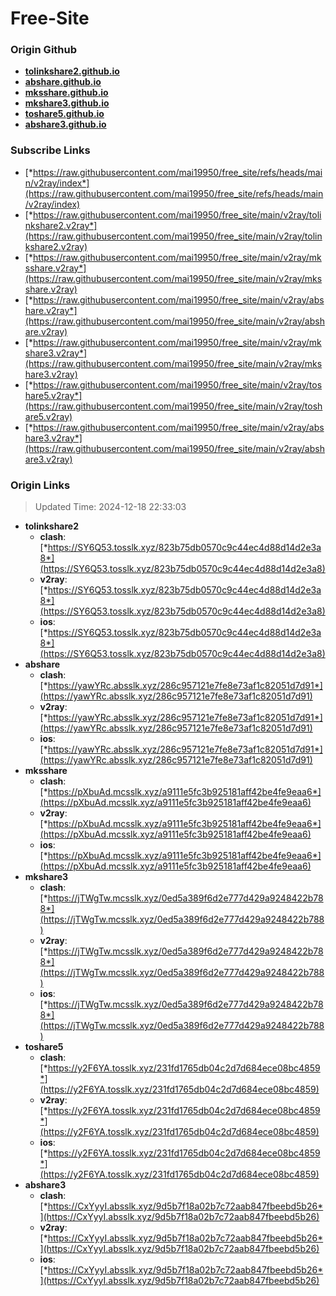 # Free-Site

### Origin Github

- [**tolinkshare2.github.io**](https://github.com/tolinkshare2/tolinkshare2.github.io)
- [**abshare.github.io**](https://github.com/abshare/abshare.github.io)
- [**mksshare.github.io**](https://github.com/mksshare/mksshare.github.io)
- [**mkshare3.github.io**](https://github.com/mkshare3/mkshare3.github.io)
- [**toshare5.github.io**](https://github.com/toshare5/toshare5.github.io)
- [**abshare3.github.io**](https://github.com/abshare3/abshare3.github.io)

### Subscribe Links

- [*https://raw.githubusercontent.com/mai19950/free_site/refs/heads/main/v2ray/index*](https://raw.githubusercontent.com/mai19950/free_site/refs/heads/main/v2ray/index)
- [*https://raw.githubusercontent.com/mai19950/free_site/main/v2ray/tolinkshare2.v2ray*](https://raw.githubusercontent.com/mai19950/free_site/main/v2ray/tolinkshare2.v2ray)
- [*https://raw.githubusercontent.com/mai19950/free_site/main/v2ray/mksshare.v2ray*](https://raw.githubusercontent.com/mai19950/free_site/main/v2ray/mksshare.v2ray)
- [*https://raw.githubusercontent.com/mai19950/free_site/main/v2ray/abshare.v2ray*](https://raw.githubusercontent.com/mai19950/free_site/main/v2ray/abshare.v2ray)
- [*https://raw.githubusercontent.com/mai19950/free_site/main/v2ray/mkshare3.v2ray*](https://raw.githubusercontent.com/mai19950/free_site/main/v2ray/mkshare3.v2ray)
- [*https://raw.githubusercontent.com/mai19950/free_site/main/v2ray/toshare5.v2ray*](https://raw.githubusercontent.com/mai19950/free_site/main/v2ray/toshare5.v2ray)
- [*https://raw.githubusercontent.com/mai19950/free_site/main/v2ray/abshare3.v2ray*](https://raw.githubusercontent.com/mai19950/free_site/main/v2ray/abshare3.v2ray)

### Origin Links

> Updated Time: 2024-12-18 22:33:03

- **tolinkshare2**
  - **clash**: [*https://SY6Q53.tosslk.xyz/823b75db0570c9c44ec4d88d14d2e3a8*](https://SY6Q53.tosslk.xyz/823b75db0570c9c44ec4d88d14d2e3a8)
  - **v2ray**: [*https://SY6Q53.tosslk.xyz/823b75db0570c9c44ec4d88d14d2e3a8*](https://SY6Q53.tosslk.xyz/823b75db0570c9c44ec4d88d14d2e3a8)
  - **ios**: [*https://SY6Q53.tosslk.xyz/823b75db0570c9c44ec4d88d14d2e3a8*](https://SY6Q53.tosslk.xyz/823b75db0570c9c44ec4d88d14d2e3a8)
- **abshare**
  - **clash**: [*https://yawYRc.absslk.xyz/286c957121e7fe8e73af1c82051d7d91*](https://yawYRc.absslk.xyz/286c957121e7fe8e73af1c82051d7d91)
  - **v2ray**: [*https://yawYRc.absslk.xyz/286c957121e7fe8e73af1c82051d7d91*](https://yawYRc.absslk.xyz/286c957121e7fe8e73af1c82051d7d91)
  - **ios**: [*https://yawYRc.absslk.xyz/286c957121e7fe8e73af1c82051d7d91*](https://yawYRc.absslk.xyz/286c957121e7fe8e73af1c82051d7d91)
- **mksshare**
  - **clash**: [*https://pXbuAd.mcsslk.xyz/a9111e5fc3b925181aff42be4fe9eaa6*](https://pXbuAd.mcsslk.xyz/a9111e5fc3b925181aff42be4fe9eaa6)
  - **v2ray**: [*https://pXbuAd.mcsslk.xyz/a9111e5fc3b925181aff42be4fe9eaa6*](https://pXbuAd.mcsslk.xyz/a9111e5fc3b925181aff42be4fe9eaa6)
  - **ios**: [*https://pXbuAd.mcsslk.xyz/a9111e5fc3b925181aff42be4fe9eaa6*](https://pXbuAd.mcsslk.xyz/a9111e5fc3b925181aff42be4fe9eaa6)
- **mkshare3**
  - **clash**: [*https://jTWgTw.mcsslk.xyz/0ed5a389f6d2e777d429a9248422b788*](https://jTWgTw.mcsslk.xyz/0ed5a389f6d2e777d429a9248422b788)
  - **v2ray**: [*https://jTWgTw.mcsslk.xyz/0ed5a389f6d2e777d429a9248422b788*](https://jTWgTw.mcsslk.xyz/0ed5a389f6d2e777d429a9248422b788)
  - **ios**: [*https://jTWgTw.mcsslk.xyz/0ed5a389f6d2e777d429a9248422b788*](https://jTWgTw.mcsslk.xyz/0ed5a389f6d2e777d429a9248422b788)
- **toshare5**
  - **clash**: [*https://y2F6YA.tosslk.xyz/231fd1765db04c2d7d684ece08bc4859*](https://y2F6YA.tosslk.xyz/231fd1765db04c2d7d684ece08bc4859)
  - **v2ray**: [*https://y2F6YA.tosslk.xyz/231fd1765db04c2d7d684ece08bc4859*](https://y2F6YA.tosslk.xyz/231fd1765db04c2d7d684ece08bc4859)
  - **ios**: [*https://y2F6YA.tosslk.xyz/231fd1765db04c2d7d684ece08bc4859*](https://y2F6YA.tosslk.xyz/231fd1765db04c2d7d684ece08bc4859)
- **abshare3**
  - **clash**: [*https://CxYyyI.absslk.xyz/9d5b7f18a02b7c72aab847fbeebd5b26*](https://CxYyyI.absslk.xyz/9d5b7f18a02b7c72aab847fbeebd5b26)
  - **v2ray**: [*https://CxYyyI.absslk.xyz/9d5b7f18a02b7c72aab847fbeebd5b26*](https://CxYyyI.absslk.xyz/9d5b7f18a02b7c72aab847fbeebd5b26)
  - **ios**: [*https://CxYyyI.absslk.xyz/9d5b7f18a02b7c72aab847fbeebd5b26*](https://CxYyyI.absslk.xyz/9d5b7f18a02b7c72aab847fbeebd5b26)
